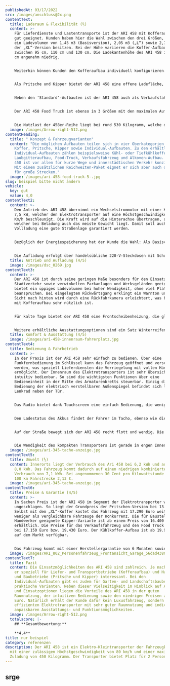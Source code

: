 ```yaml
---
publishedAt: 03/17/2022
src: /images/anschluss@2x.png
contentText:
  title: Laderaum & Flexibilität (⅘)
  content: >-
    Für Lieferdienste und Lastentransporte ist der ARI 458 mit Kofferaufbau sehr
    gut geeignet. Kunden haben hier die Wahl zwischen den drei Größen, welche
    ein Ladevolumen von 1,45 m3 (Basisversion), 2,05 m3 („L“) sowie 2,77 m3 bei
    der „XL“-Version besitzen. Bei der Höhe variieren die Koffer-Aufbauten
    zwischen 95 cm, 110 cm und 130 cm. Die Ladekantenhöhe des ARI 458 ist mit 68
    cm angenehm niedrig. 


    Weiterhin können Kunden den Kofferaufbau individuell konfigurieren. So kann der Koffer beispielsweise mit zwei Flügeltüren am Heck oder einer „Rolltor“-Variante geordert werden. Für das mehrseitige Beladen der Box sind Seitentüren verfügbar, welche gerade im Falle von kleinteiliger Ladung von Vorteil sind.


    Als Pritsche und Kipper bietet der ARI 458 eine offene Ladefläche, welche in drei Größen ( 1,53 m², 1,86 m², 2,05 m² ) verfügbar ist. Die Höhe der Bordwände beträgt hier 25 cm.  Das Kippen der Ladefläche erfolgt beim ARI 458 Kipper entweder elektrisch-hydraulisch per Fernbedienung oder mechanisch-hydraulisch per Pumpe. Für die Sicherung der Ladung sind zudem Verzurr-Ösen sowie eine stabile Plane für das Pritschen-Modell verfügbar. Ebenso lässt sich die Ladefläche durch einen drei- oder vierteiligen Laubgitter-Aufbau ergänzen. 


    Neben den ‘Standard’-Aufbauten ist der ARI 458 auch als Verkaufsfahrzeug oder Food Truck verfügbar. Das Verkaufsfahrzeug mit 3 Flügeltüren ist in den Größen 1,99 m3, 2,42 m3 und 2,77 m3 erhältlich. 


    Der ARI 458 Food Truck ist ebenso in 3 Größen mit den maximalen Aufbau-Maßen von 1640×1300×1250 mm (LxBxH) bestellbar. Neben einer großzügigen Arbeitsfläche und weiteren  ausziehbaren Arbeitsplatten bietet dieser eine Menge Stauraum im unteren Teil des Aufbaus. 


    Die Nutzlast der 458er-Reihe liegt bei rund 530 Kilogramm, welche durch verschiedene Aufbauten leicht variieren kann. So sind selbst mit einem Fahrer von 80 Kilogramm noch Beladungen von circa 450 Kilogramm möglich.
  image: /images/Arrow-right-512.png
contentHeading:
  title: " Konzept & Fahrzeugvarianten"
  content: "Die möglichen Aufbauten teilen sich in vier Oberkategorien auf:
    Koffer, Pritsche, Kipper sowie Individual-Aufbauten. Zu den erhältlichen
    Individual-Aufbauten zählen beispielsweise Kühl- oder Tiefkühlkoffer,
    Laubgitteraufbau, Food-Truck, Verkaufsfahrzeug und Alkoven-Aufbau. Der ARI
    458 ist vor allem für kurze Wege und innerstädtischen Verkehr konzipiert.
    Mit einem zusätzlichen Reichweiten-Paket eignet er sich aber auch durchaus
    für große Strecken."
  image: /images/ari-458-food-truck-5-.jpg
slug: beispiel bitte nicht ändern
vehicle:
  key: gut
  value: 4,0
contentText2:
  content: >-
    Den Antrieb des ARI 458 übernimmt ein Wechselstrommotor mit einer Kraft von
    7,5 kW, welcher den Elektrotransporter auf eine Höchstgeschwindigkeit von 78
    Km/h beschleunigt. Die Kraft wird auf die Hinterachse übertragen, auf
    welcher bei Beladung auch das meiste Gewicht liegt. Damit soll auch unter
    Vollladung eine gute Straßenlage garantiert werden.


    Bezüglich der Energiespeicherung hat der Kunde die Wahl: Als Basisversion besitzt der ARI 458 eine SLA-Batterie, welche eine Reichweite von rund 120 Kilometern ermöglicht. Gegen Aufpreis wird das Fahrzeug mit einem Lithium-Ionen-Akku geliefert, wodurch die Laufleistung einer Aufladung auf circa 150 Kilometer steigt. Optional kann ein zweites Akkupaket geordert werden, wodurch eine Reichweite bis 200 Kilometer möglich ist. Wie bei allen Elektrofahrzeugen ist diese natürlich auch von den Umweltbedingungen und dem Gebrauch von elektrischen Geräten wie Radio oder Klimaanlage abhängig. Positiv auf die Reichweite wirkt sich ein optional verfügbares Solarmodul auf dem Dach aus, welches die Fahrstrecke nochmals um rund 30 Kilometer erweitern kann.


    Die Aufladung erfolgt über handelsübliche 220-V-Steckdosen mit Schuko-Stecker. ARI Motors liefert optional außerdem einen Typ-2-Adapter für die Aufladung an öffentlichen Ladesäulen mit. Die Aufladung mit 220 Volt dauert bei vollkommener Entladung rund 6 Stunden, während ein voller Akku per Schnellladung in 4 Stunden erreicht werden kann. Der ARI 458 nutzt auch die Selbstaufladung in Form von Rekuperation, die allerdings hier nicht direkt mit der Bremsanlage verbunden ist.
  title: Antrieb und Aufladung (4/5)
  image: /images/dsc_0269.jpg
contentText3:
  content: >-
    Der ARI 458 ist durch seine geringen Maße besonders für den Einsatz im engen
    Stadtverkehr sowie verwinkelten Parkanlagen und Werksgeländen geeignet. Er
    bietet ein üppiges Ladevolumen bei hoher Wendigkeit, ohne viel Platz zu
    beanspruchen. Bei eingelegtem Rückwärtsgang erklingt ein Warnton und die
    Sicht nach hinten wird durch eine Rückfahrkamera erleichtert, was besonders
    mit Kofferaufbau sehr nützlich ist.


    Für kalte Tage bietet der ARI 458 eine Frontscheibenheizung, die gleichzeitig den Innenraum heizt. So können Mitarbeiter auch bei frostigen Temperaturen schnell für gute Sicht und ein persönliches Wohlgefühl sorgen. Gegen Aufpreis ist eine Klimaanlage erhältlich, welche gerade im Hochsommer eine angenehme Kühlung verschafft. Serienmäßig ist ein Radio verbaut, welches via Touchscreen einfach bedienbar ist und mit einer Freisprechmöglichkeit, USB-Anschluss und Bluetooth-Funktion nützliche Helfer für den Arbeitsalltag bietet. Der Fahrer kann auch das eigene Smartphone mit dem Entertainment-System verbinden und damit auf Navigationsprogramme zugreifen.


    Weitere erhältliche Ausstattungsoptionen sind ein Satz Winterreifen und eine orangefarbene Rundumleuchte. Auch eine orangefarbene Folierung mit rot-weißer Bestreifung für den Baustellenbereich ist verfügbar. Für sperrige Güter, wie etwa Leitern, sind ein Dachgepäckträger sowie eine Leiterklappe im hinteren Bereich des Kofferdach praktisch. Eine Anhängerkupplung ist ebenso erhältlich, allerdings darf der ARI 458 bisher nur auf Werks- und Privatgelände mit Anhänger gefahren werden.
  title: Komfort & Ausstattung (4/5)
  image: /images/ari-458-innenraum-fahrerplatz.jpg
contentText4:
  title: Bedienung & Fahrbetrieb
  content: >-
    In der Praxis ist der ARI 458 sehr einfach zu bedienen. Über eine
    Funkfernbedienung im Schlüssel kann das Fahrzeug geöffnet und verschlossen
    werden, was speziell Lieferdiensten die Verriegelung mit vollen Händen
    ermöglicht. Der Innenraum des Elektrotransporters ist sehr übersichtlich und
    intuitiv bedienbar. So sind die wichtigsten Funktionen über eine
    Bedieneinheit in der Mitte des Armaturenbretts steuerbar. Einzig die
    Bedienung der elektrisch verstellbaren Außenspiegel befindet sich links vom
    Lenkrad neben der Tür.


    Das Radio bietet dank Touchscreen eine einfach Bedienung, die wenig Zeit und Aufmerksamkeit erfordert. So kann der Fahrer unkompliziert zwischen verschiedenen Radiosendern wählen oder im Falle einer eingelegten Navigationskarte neue Routen berechnen. Dank der Verbindungsmöglichkeit mit dem eigenen Telefon über USB oder Bluetooth ist das Telefonieren über Freisprechanlage genauso möglich wie das Abspielen von eigener Musik oder das Nutzen einer Navigations-App über den Touchscreen.


    Den Ladestatus des Akkus findet der Fahrer im Tacho, ebenso wie die Information über den eingelegten Fahrmodus. Dieser ist über einen Fahrstufenschalter in der Mitte des Armaturenbretts wählbar. Neben den normalen Fahrmodi („R“, „N“ und „D“) ist auch ein ECO-Modus wählbar, bei dem die Energie durch sanftes Beschleunigen sowie eine begrenzte Höchstgeschwindigkeit von 50 Km/h gespart wird. Dadurch kann die Reichweite erhöht werden.


    Auf der Straße bewegt sich der ARI 458 recht flott und wendig. Die Beschleunigung setzt direkt ein und bringt das Fahrzeug schnell auf Geschwindigkeit. Auch außerhalb der Stadt ist der Elektrotransporter kein Verkehrshindernis, sondern kommt ohne Probleme auf die Höchstgeschwindigkeit von knapp 80 Km/h. Der ARI 458 liegt gut auf der Straße und hat dank des niedrigen Schwerpunkts und Heckantrieb auch mit Ladung keinerlei Probleme in Kurven. Anfangs irritiert es etwas, dass sich der Blinker nicht von selbst zurücksetzt. Allerdings gewöhnt man sich schnell daran, dies nach dem Abbiegevorgang selbst von Hand zu erledigen.


    Die Wendigkeit des kompakten Transporters ist gerade in engen Innenstädten sowie Werkshallen von Vorteil. Für einfacheres Rangieren bei niedrigen Geschwindigkeiten bietet sich die optional verfügbare Servolenkung an. Positiv fällt auch das Glasdach auf, welches ein besseres Raumgefühl erzeugt und gerade an sonnigen Tagen einen angenehmen Effekt hat. Natürlich kann man bei heftiger Sonneneinstrahlung dieses auch durch ein Rollo abdecken.
  image: /images/ari-345-tacho-anzeige.jpg
contentText5:
  title: Umwelt (⅘)
  content: Innerorts liegt der Verbrauch des Ari 458 bei 6,2 kWh und außerorts bei
    8,0 kWh. Das Fahrzeug kommt dadurch auf einen niedrigen kombinierten
    Verbrauch von 7,1 kWh. Bei angenommenen 30 Cent pro Kilowattstunde kosten
    100 km Fahrstrecke 2,13 €.
  image: /images/ari-345-tacho-anzeige.jpg
contentText6:
  title: Preise & Garantie (4/5)
  content: >-
    In Sachen Preis ist der ARI 458 im Segment der Elektrotransporter wohl
    ungeschlagen. So liegt der Grundpreis der Pritschen-Version bei 13.700 Euro.
    Selbst mit dem „XL“-Koffer kostet das Fahrzeug mit 17.290 Euro weitaus
    weniger als vergleichbare Fahrzeuge der Konkurrenz. Die für Baustellen und
    Handwerker geeignete Kipper-Variante ist ab einem Preis von 16.400 Euro
    erhältlich. Die Preise für das Verkaufsfahrzeug und den Food Truck starten
    bei 17.150 Euro bzw. 19.430 Euro. Der Kühlkoffer-Aufbau ist ab 19.900 Euro
    auf dem Markt verfügbar.   


    Das Fahrzeug kommt mit einer Herstellergarantie von 6 Monaten sowie einer Gewährleistung über eine Zeit von 2 Jahren. Auf die Lithium Batterie haben Kunden einen Garantieanspruch von 4 Jahren bzw. 60.000 Kilometer.
  image: /images/ARI_802_Personenfahrzeug_Frontansicht_Garage_56dad4380e.jpg
contentText7:
  title: Fazit
  content: Die Einsatzmöglichkeiten des ARI 458 sind zahlreich. Je nach Aufbau ist
    er speziell für Liefer- und Transportbetriebe (Kofferaufbau) und Handwerks-
    und Baubetriebe (Pritsche und Kipper) interessant. Bei den
    Individual-Aufbauten gibt es zudem für Garten- und Landschaftsbaubetriebe
    praktische Varianten. Neben dieser Vielseitigkeit im Hinblick auf Aufbauten
    und Einsatzoptionen liegen die Vorteile des ARI 458 in der guten
    Raumnutzung, der intuitiven Bedienung sowie den niedrigen Preisen ab 13.700
    Euro. Natürlich erhält der Kunde dafür kein Luxusfahrzeug, sondern einen
    effizienten Elektrotransporter mit sehr guter Raumnutzung und individuell
    anpassbaren Ausstattungs- und Funktionsmöglichkeiten.
  image: /images/Arrow-right-512.png
  totalscore: |-
    ## **Gesamtbewertung:**

    **4,4**
title: nur beispiel
category: referenzen
description: Der ARI 458 ist ein Elektro-Kleintransporter der Fahrzeugklasse L7e
  mit einer zulässigen Höchstgeschwindigkeit von 80 km/h und einer maximalen
  Zuladung von 450 Kilogramm. Der Transporter bietet Platz für 2 Personen.
---
```



## srge